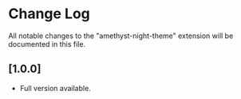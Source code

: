 # Change Log

All notable changes to the "amethyst-night-theme" extension will be documented in this file.

## [1.0.0]

- Full version available.